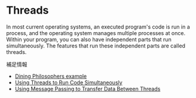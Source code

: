 # Threads

In most current operating systems, an executed program's code is run in a process, and the operating system manages multiple processes at once.
Within your program, you can also have independent parts that run simultaneously. The features that run these independent parts are called threads.

補足情報

- [Dining Philosophers example](https://doc.rust-lang.org/1.4.0/book/dining-philosophers.html)
- [Using Threads to Run Code Simultaneously](https://doc.rust-lang.org/book/ch16-01-threads.html)
- [Using Message Passing to Transfer Data Between Threads](https://doc.rust-lang.org/book/ch16-02-message-passing.html)
